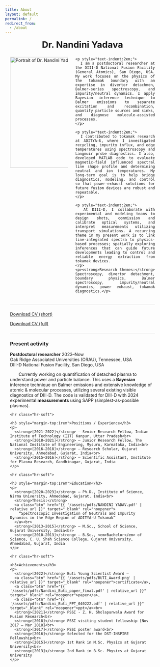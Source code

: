 ```yaml
---
title: About
layout: default
permalink: /
redirect_from:
  - /about
---
```


<style>
/* Page frame */
.about-wrap{max-width:1100px;margin:0 auto;padding:0 1rem 2rem}
.about-title{ text-align:center;font-size:clamp(1.8rem,2.6vw,2.4rem);font-weight:700;margin:.2rem 0 1.4rem }

/* Intro text with wrapped image */
.about-body{ text-align: justify; hyphens: auto; }
.about-body p{ margin:.75rem 0; line-height:1.7; font-size:1.02rem; color:#222; clear:none !important; }
.about-body a{ color:#0d3ea9; font-weight:600; text-decoration:underline }

/* The photo that text should wrap around */
.about-img{
  float:left !important;
  width:360px;                 /* adjust to taste */
  max-width:40%;
  height:auto;
  margin:0 24px 14px 0;
  border-radius:0 !important;
  box-shadow:none !important;
  shape-outside:inset(0);      /* clean wrap */
}

/* Soft divider */
.hr-soft{ height:1px; background:#e6e6e6; border:0; margin:1.4rem 0 }

/* Clear the float after the intro so later sections start below */
.about-body::after{ content:""; display:block; clear:both; }

/* Keep your original “grid” class available, but neutralize it so it
   doesn’t block text wrapping (you can still use it as a container). */
.about-grid{ display:block; }

/* Mobile: stack image above text, no wrap */
@media (max-width:700px){
  .about-img{ float:none !important; display:block; width:100%; max-width:none; margin:0 0 12px 0; shape-outside:none }
  .about-body{ text-align:left; }
}
</style>

<div class="about-wrap">
  <h1 class="about-title">Dr. Nandini Yadava</h1>

  <!-- INTRO: image + paragraphs in the SAME container so wrap works -->
  <div class="about-body">
    <img class="about-img" src="{{ '/assets/image/2401_PUB012535-Nandni_Yadava_2.jpg' | relative_url }}" alt="Portrait of Dr. Nandini Yadava">

    <p style="text-indent:2em;">
      I am a postdoctoral researcher at the DIII-D National Fusion Facility (General Atomics), San Diego, USA. My work focuses on the physics of the tokamak boundary with an expertise in divertor detachmen, Balmer-series spectroscopy, and impurity/neutral dynamics. I apply Bayesian inference technique to Balmer emissions to separate excitation and recombination, quantify particle sources and sinks, and diagnose molecule-assisted processes.
    </p>

    <p style="text-indent:2em;">
      I contributed to tokamak research at ADITYA-U, where I investigated recycling, impurity influx, and edge temperatures using spectroscopy and Langmuir probe diagnostics. I also, developed MATLAB code to evaluate magnetic-field influenced spectral line shape profile and determining neutral and ion temperatures. My long-term goal is to help bridge diagnostics, modeling, and control so that power-exhaust solutions for future fusion devices are robust and repeatable.
    </p>

    <p style="text-indent:2em;">
      At DIII-D, I collaborate with experimental and modeling teams to design shots, commission and calibrate optical systems, and interpret measurements utilizing transport simulations. A recurring theme in my present work is to link line-integrated spectra to physics-based processes; spatially exploring inferences that can guide future developments leading to control and reliable energy extraction from tokamak devices.
    </p>
    <p><strong>Research themes:</strong> Spectroscopy, divertor detachment, boundary physics, Balmer spectroscopy, impurity/neutral dynamics, power exhaust, tokamak diagnostics.</p>
  </div>

  <hr class="hr-soft">

  <p class="btn-row">
    <a class="btn" href="{{ '/assets/pdfs/N_Yadava_Resume.pdf' | relative_url }}" target="_blank" rel="noopener">Download CV (short)</a>
  </p>
  <p class="btn-row">
    <a class="btn" href="{{ '/assets/pdfs/N_Yadava_CV.pdf' | relative_url }}" target="_blank" rel="noopener">Download CV (full)</a>
  </p>

  <hr class="hr-soft">

  <!-- Keep your sections below; wrapper class retained for your layout hooks -->
  <div class="about-grid">
    <h3>Present activity</h3>
    <p>
      <strong>Postdoctoral researcher</strong> <span class="years">2023–Now</span><br>
      Oak Ridge Associated Universities (ORAU), Tennessee, USA<br>
      DIII-D National Fusion Facility, San Diego, USA
    </p>
    <p style="text-indent:2em;">
      Currently working on quantification of detached plasma to understand power and particle balance. This uses a <strong>Bayesian</strong> inference technique on Balmer emissions and extensive knowledge of atomic &amp; molecular processes, utilizing several existing visible diagnostics of DIII-D. The code is validated for DIII-D with 2024 experimental <strong>measurements</strong> using SAPP (simplest-as-possible plasmas).
    </p>

    <hr class="hr-soft">

    <h3 style="margin-top:1rem">Positions / Experience</h3>
    <p>
      <strong>[2021–2022]</strong> — Senior Research Fellow, Indian Institute of Technology (IIT) Kanpur, Uttar Pradesh<br>
      <strong>[2018–2021]</strong> — Junior Research Fellow, The National Institute of Engineering, Mysuru, Karnataka, India<br>
      <strong>[2016–2018]</strong> — Research Scholar, Gujarat University, Ahmedabad, Gujarat, India<br>
      <strong>[2015–2016]</strong> — Scientific Assistant, Institute for Plasma Research, Gandhinagar, Gujarat, India
    </p>

    <hr class="hr-soft">

    <h3 style="margin-top:1rem">Education</h3>
    <p>
      <strong>[2020–2023]</strong> — Ph.D., Institute of Science, Nirma University, Ahmedabad, Gujarat, India<br>
      <strong>Thesis:</strong>
      <a class="btn" href="{{ '/assets/pdfs/NANDINI YADAV.pdf' | relative_url }}" target="_blank" rel="noopener">
        “Spectroscopic Investigation of Neutrals and Impurity Dynamics in the Edge Region of ADITYA-U Tokamak”
      </a><br>
      <strong>[2013–2015]</strong> — M.Sc., School of Science, Gujarat University, India<br>
      <strong>[2010–2013]</strong> — B.Sc., <em>Bachelor</em> of Science, C. U. Shah Science College, Gujarat University, Ahmedabad, Gujarat, India
    </p>

    <hr class="hr-soft">

    <h3>Achievements</h3>
    <p>
      <strong>[2022]</strong> Buti Young Scientist Award —
      <a class="btn" href="{{ '/assets/pdfs/BUTI_Award.png' | relative_url }}" target="_blank" rel="noopener">certificate</a>,
      <a class="btn" href="{{ '/assets/pdfs/Nandini_Buti_paper_final.pdf' | relative_url }}" target="_blank" rel="noopener">paper</a>,
      <a class="btn" href="{{ '/assets/pdfs/Nandini_Buti_PPT_040222.pdf' | relative_url }}" target="_blank" rel="noopener">ppt</a><br>
      <strong>[2021]</strong> PSSI - Z. H. Sholapurwala Award for Fusion Research<br>
      <strong>[2018]</strong> PSSI visiting student fellowship [Nov 2017 – Mar 2018]<br>
      <strong>[2017]</strong> PSSI poster award<br>
      <strong>[2016]</strong> Selected for the DST-INSPIRE Fellowship<br>
      <strong>[2015]</strong> 1st Rank in M.Sc. Physics at Gujarat University<br>
      <strong>[2013]</strong> 2nd Rank in B.Sc. Physics at Gujarat University
    </p>
  </div>
</div>
